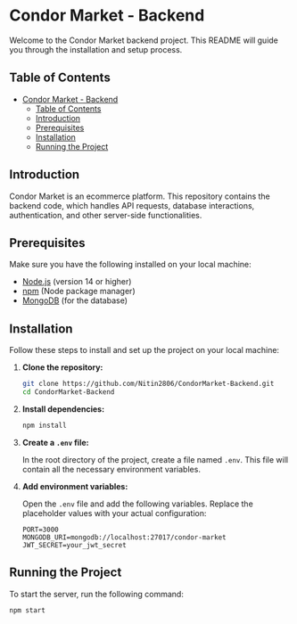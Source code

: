 # Condor Market - Backend

Welcome to the Condor Market backend project. This README will guide you through the installation and setup process.

## Table of Contents

- [Condor Market - Backend](#condor-market---backend)
  - [Table of Contents](#table-of-contents)
  - [Introduction](#introduction)
  - [Prerequisites](#prerequisites)
  - [Installation](#installation)
  - [Running the Project](#running-the-project)

## Introduction

Condor Market is an ecommerce platform. This repository contains the backend code, which handles API requests, database interactions, authentication, and other server-side functionalities.

## Prerequisites

Make sure you have the following installed on your local machine:

- [Node.js](https://nodejs.org/) (version 14 or higher)
- [npm](https://www.npmjs.com/) (Node package manager)
- [MongoDB](https://www.mongodb.com/) (for the database)

## Installation

Follow these steps to install and set up the project on your local machine:

1. **Clone the repository:**

    ```sh
    git clone https://github.com/Nitin2806/CondorMarket-Backend.git
    cd CondorMarket-Backend
    ```

2. **Install dependencies:**

    ```sh
    npm install
    ```

3. **Create a `.env` file:**

    In the root directory of the project, create a file named `.env`. This file will contain all the necessary environment variables.

4. **Add environment variables:**

    Open the `.env` file and add the following variables. Replace the placeholder values with your actual configuration:

    ```plaintext
    PORT=3000
    MONGODB_URI=mongodb://localhost:27017/condor-market
    JWT_SECRET=your_jwt_secret
    ```

## Running the Project

To start the server, run the following command:

```sh
npm start
